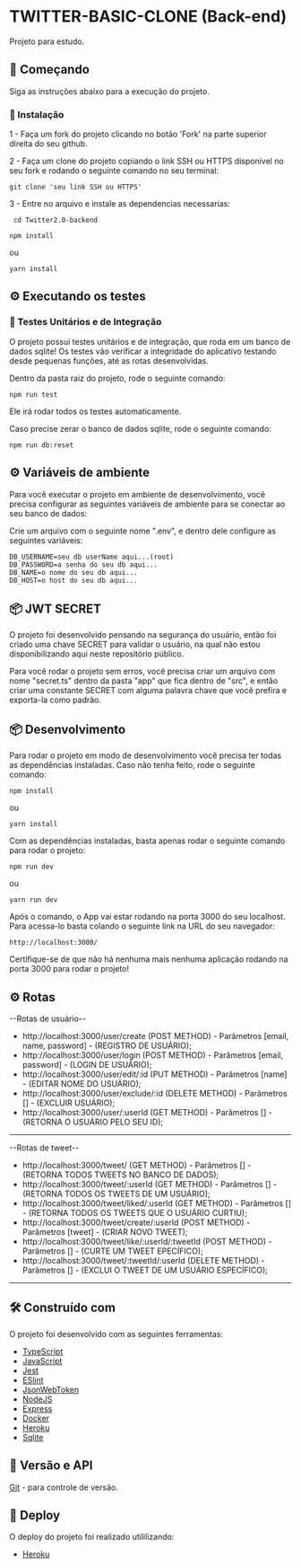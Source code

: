 # TWITTER-BASIC-CLONE (Back-end)

Projeto para estudo.

## 🚀 Começando

Siga as instruções abaixo para a execução do projeto.

### 🔧 Instalação

1 -
  Faça um fork do projeto clicando no botão 'Fork' na parte superior direita do seu github.

2 -
   Faça um clone do projeto copiando o link SSH ou HTTPS disponivel no seu fork e rodando o seguinte comando no seu terminal:
   ```
   git clone 'seu link SSH ou HTTPS'
   ```
3 -
  Entre no arquivo e instale as dependencias necessarias:
  ```
   cd Twitter2.0-backend
  ```
   ```
   npm install
  ```
  ou
   ```
   yarn install
  ```
  
## ⚙️ Executando os testes


### 🔩 Testes Unitários e de Integração

O projeto possui testes unitários e de integração, que roda em um banco de dados sqlite!
Os testes vão verificar a integridade do aplicativo testando desde pequenas funções, até as rotas desenvolvidas.

Dentro da pasta raiz do projeto, rode o seguinte comando:
```
npm run test
```
Ele irá rodar todos os testes automaticamente.

Caso precise zerar o banco de dados sqlite, rode o seguinte comando:
```
npm run db:reset
```

## ⚙️ Variáveis de ambiente

Para você executar o projeto em ambiente de desenvolvimento, você precisa configurar as seguintes variáveis de ambiente para se conectar ao seu banco de dados:

Crie um arquivo com o seguinte nome ".env", e dentro dele configure as seguintes variáveis:
```
DB_USERNAME=seu db userName aqui...(root)
DB_PASSWORD=a senha do seu db aqui...
DB_NAME=o nome do seu db aqui...
DB_HOST=o host do seu db aqui...
```
## 📦 JWT SECRET

 O projeto foi desenvolvido pensando na segurança do usuário, então foi criado uma chave SECRET para validar o usuário, na qual não estou disponibilizando 
 aqui neste repositório público.
 
 Para você rodar o projeto sem erros, você precisa criar um arquivo com nome "secret.ts" dentro da pasta "app" que fica dentro de "src", e então
 criar uma constante SECRET com alguma palavra chave que você prefira e exporta-la como padrão.

## 📦 Desenvolvimento

Para rodar o projeto em modo de desenvolvimento você precisa ter todas as dependências instaladas.
Caso não tenha feito, rode o seguinte comando:

```
npm install
```
ou
```
yarn install
```
Com as dependências instaladas, basta apenas rodar o seguinte comando para rodar o projeto:
```
npm run dev
```
ou 
```
yarn run dev
```
Após o comando, o App vai estar rodando na porta 3000 do seu localhost.
Para acessa-lo basta colando o seguinte link na URL do seu navegador:
```
http://localhost:3000/
```
Certifique-se de que não há nenhuma mais nenhuma aplicação rodando na porta 3000 para rodar o projeto!

## ⚙️ Rotas

--Rotas de usuário--
- http://localhost:3000/user/create (POST METHOD) - Parâmetros [email, name, password] - (REGISTRO DE USUÁRIO);
- http://localhost:3000/user/login (POST METHOD) - Parâmetros [email, password] - (LOGIN DE USUÁRIO);
- http://localhost:3000/user/edit/:id (PUT METHOD) - Parâmetros [name] - (EDITAR NOME DO USUÁRIO);
- http://localhost:3000/user/exclude/:id (DELETE METHOD) - Parâmetros [] - (EXCLUIR USUÁRIO);
- http://localhost:3000/user/:userId (GET METHOD) - Parâmetros [] - (RETORNA O USUÁRIO PELO SEU ID);
---

--Rotas de tweet--
- http://localhost:3000/tweet/ (GET METHOD) - Parâmetros [] - (RETORNA TODOS TWEETS NO BANCO DE DADOS);
- http://localhost:3000/tweet/:userId (GET METHOD) - Parâmetros [] - (RETORNA TODOS OS TWEETS DE UM USUÁRIO);
- http://localhost:3000/tweet/liked/:userId (GET METHOD) - Parâmetros [] - (RETORNA TODOS OS TWEETS QUE O USUÁRIO CURTIU);
- http://localhost:3000/tweet/create/:userId (POST METHOD) - Parâmetros [tweet] - (CRIAR NOVO TWEET);
- http://localhost:3000/tweet/like/:userId/:tweetId (POST METHOD) - Parâmetros [] - (CURTE UM TWEET EPECÍFICO);
- http://localhost:3000/tweet/:tweetId/:userId (DELETE METHOD) - Parâmetros [] - (EXCLUI O TWEET DE UM USUÁRIO ESPECÍFICO);

---
## 🛠️ Construído com

O projeto foi desenvolvido com as seguintes ferramentas:

* [TypeScript](https://www.typescriptlang.org/)
* [JavaScript](https://www.javascript.com/)
* [Jest](https://jestjs.io/)
* [ESlint](https://eslint.org/)
* [JsonWebToken](https://www.npmjs.com/package/jsonwebtoken)
* [NodeJS](https://nodejs.org/en/)
* [Express](https://expressjs.com/)
* [Docker](https://www.docker.com/)
* [Heroku](https://heroku.com/)
* [Sqlite](https://www.sqlite.org/index.html)

## 📌 Versão e API

[Git](https://git-scm.com/) - para controle de versão.

## 🚀 Deploy
O deploy do projeto foi realizado utililizando:
* [Heroku](https://heroku.com/)
